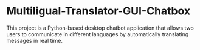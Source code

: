 # Multiligual-Translator-GUI-Chatbox
This project is a Python-based desktop chatbot application that allows two users to communicate in different languages by automatically translating messages in real time. 

